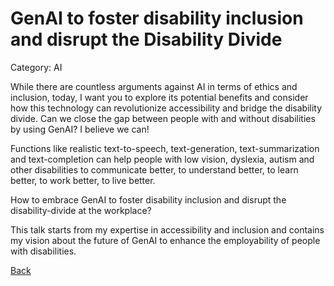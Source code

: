 # GenAI to foster disability inclusion and disrupt the Disability Divide

Category: AI

While there are countless arguments against AI in terms of ethics and inclusion, today, I want you to explore its potential benefits and consider how this technology can revolutionize accessibility and bridge the disability divide.
Can we close the gap between people with and without disabilities by using GenAI? I believe we can!

Functions like realistic text-to-speech, text-generation, text-summarization and text-completion can help people with low vision, dyslexia, autism and other disabilities to communicate better, to understand better, to learn better, to work better, to live better.

How to embrace GenAI to foster disability inclusion and disrupt the disability-divide at the workplace?

This talk starts from my expertise in accessibility and inclusion and contains my vision about the future of GenAI to enhance the employability of people with disabilities.

[Back](AI.md)